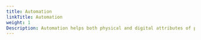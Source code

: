 ```yaml
---
title: Automation
linkTitle: Automation
weight: 1
Description: Automation helps both physical and digital attributes of producing our products
---
```

